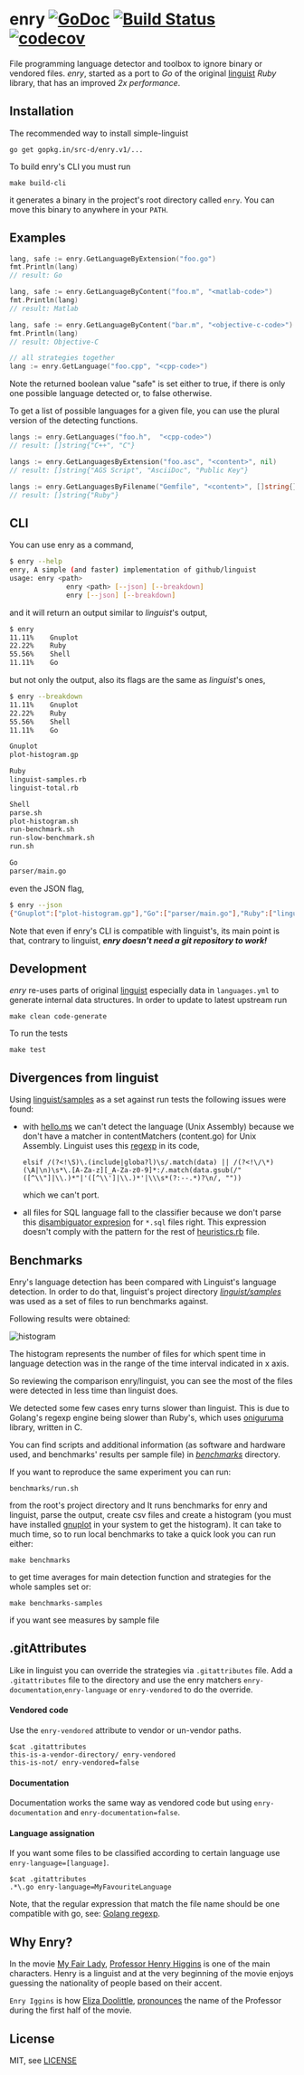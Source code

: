 # enry [![GoDoc](https://godoc.org/gopkg.in/src-d/enry.v1?status.svg)](https://godoc.org/gopkg.in/src-d/enry.v1) [![Build Status](https://travis-ci.org/src-d/enry.svg?branch=master)](https://travis-ci.org/src-d/enry) [![codecov](https://codecov.io/gh/src-d/enry/branch/master/graph/badge.svg)](https://codecov.io/gh/src-d/enry)

File programming language detector and toolbox to ignore binary or vendored files. *enry*, started as a port to _Go_ of the original [linguist](https://github.com/github/linguist) _Ruby_ library, that has an improved *2x performance*.


Installation
------------

The recommended way to install simple-linguist

```
go get gopkg.in/src-d/enry.v1/...
```

To build enry's CLI you must run

    make build-cli

it generates a binary in the project's root directory called `enry`. You can move this binary to anywhere in your `PATH`.


Examples
------------

```go
lang, safe := enry.GetLanguageByExtension("foo.go")
fmt.Println(lang)
// result: Go

lang, safe := enry.GetLanguageByContent("foo.m", "<matlab-code>")
fmt.Println(lang)
// result: Matlab

lang, safe := enry.GetLanguageByContent("bar.m", "<objective-c-code>")
fmt.Println(lang)
// result: Objective-C

// all strategies together
lang := enry.GetLanguage("foo.cpp", "<cpp-code>")
```

Note the returned boolean value "safe" is set either to true, if there is only one possible language detected or, to false otherwise.

To get a list of possible languages for a given file, you can use the plural version of the detecting functions.

```go
langs := enry.GetLanguages("foo.h",  "<cpp-code>")
// result: []string{"C++", "C"}

langs := enry.GetLanguagesByExtension("foo.asc", "<content>", nil)
// result: []string{"AGS Script", "AsciiDoc", "Public Key"}

langs := enry.GetLanguagesByFilename("Gemfile", "<content>", []string{})
// result: []string{"Ruby"}
```


CLI
------------

You can use enry as a command,

```bash
$ enry --help
enry, A simple (and faster) implementation of github/linguist
usage: enry <path>
              enry <path> [--json] [--breakdown]
              enry [--json] [--breakdown]
```

and it will return an output similar to *linguist*'s output,

```bash
$ enry
11.11%    Gnuplot
22.22%    Ruby
55.56%    Shell
11.11%    Go
```

but not only the output, also its flags are the same as *linguist*'s ones,

```bash
$ enry --breakdown
11.11%    Gnuplot
22.22%    Ruby
55.56%    Shell
11.11%    Go

Gnuplot
plot-histogram.gp

Ruby
linguist-samples.rb
linguist-total.rb

Shell
parse.sh
plot-histogram.sh
run-benchmark.sh
run-slow-benchmark.sh
run.sh

Go
parser/main.go
```

even the JSON flag,

```bash
$ enry --json
{"Gnuplot":["plot-histogram.gp"],"Go":["parser/main.go"],"Ruby":["linguist-samples.rb","linguist-total.rb"],"Shell":["parse.sh","plot-histogram.sh","run-benchmark.sh","run-slow-benchmark.sh","run.sh"]}
```

Note that even if enry's CLI is compatible with linguist's, its main point is that, contrary to linguist, **_enry doesn't need a git repository to work!_**


Development
------------

*enry* re-uses parts of original [linguist](https://github.com/github/linguist) especially data in `languages.yml` to generate internal data structures. In order to update to latest upstream run

    make clean code-generate

To run the tests

    make test


Divergences from linguist
------------

Using [linguist/samples](https://github.com/github/linguist/tree/master/samples) as a set against run tests the following issues were found:
* with [hello.ms](https://github.com/github/linguist/blob/master/samples/Unix%20Assembly/hello.ms) we can't detect the language (Unix Assembly) because we don't have a matcher in contentMatchers (content.go) for Unix Assembly. Linguist uses this [regexp](https://github.com/github/linguist/blob/master/lib/linguist/heuristics.rb#L300) in its code,

    `elsif /(?<!\S)\.(include|globa?l)\s/.match(data) || /(?<!\/\*)(\A|\n)\s*\.[A-Za-z][_A-Za-z0-9]*:/.match(data.gsub(/"([^\\"]|\\.)*"|'([^\\']|\\.)*'|\\\s*(?:--.*)?\n/, ""))`

    which we can't port.

* all files for SQL language fall to the classifier because we don't parse this [disambiguator expresion](https://github.com/github/linguist/blob/master/lib/linguist/heuristics.rb#L433) for `*.sql` files right. This expression doesn't comply with the pattern for the rest of [heuristics.rb](https://github.com/github/linguist/blob/master/lib/linguist/heuristics.rb) file.


Benchmarks
------------

Enry's language detection has been compared with Linguist's language detection. In order to do that, linguist's project directory [*linguist/samples*](https://github.com/github/linguist/tree/master/samples) was used as a set of files to run benchmarks against.

 Following results were obtained:

![histogram](https://raw.githubusercontent.com/src-c/enry/master/benchmarks/histogram/distribution.jpg)

The histogram represents the number of files for which spent time in language detection was in the range of the time interval indicated in x axis.

So reviewing the comparison enry/linguist, you can see the most of the files were detected in less time than linguist does.

We detected some few cases enry turns slower than linguist. This is due to Golang's regexp engine being slower than Ruby's, which uses [oniguruma](https://github.com/kkos/oniguruma) library, written in C.

You can find scripts and additional information (as software and hardware used, and benchmarks' results per sample file) in [*benchmarks*](https://github.com/src-d/enry/tree/master/benchmarks) directory.

If you want to reproduce the same experiment you can run:

    benchmarks/run.sh

from the root's project directory and It runs benchmarks for enry and linguist, parse the output, create csv files and create a histogram (you must have installed [gnuplot](http://gnuplot.info) in your system to get the histogram). It can take to much time, so to run local benchmarks to take a quick look you can run either:

    make benchmarks

to get time averages for main detection function and strategies for the whole samples set or:

    make benchmarks-samples

if you want see measures by sample file


.gitAttributes
--------------

Like in linguist you can override the strategies via `.gitattributes` file.
Add a `.gitattributes` file to the directory and use the enry matchers `enry-documentation`,`enry-language` or `enry-vendored` to do the override.

#### Vendored code


Use the `enry-vendored` attribute to vendor or un-vendor paths.

```
$cat .gitattributes
this-is-a-vendor-directory/ enry-vendored
this-is-not/ enry-vendored=false
```
#### Documentation

Documentation works the same way as vendored code but using `enry-documentation` and `enry-documentation=false`.

#### Language assignation

If you want some files to be classified according to certain language use `enry-language=[language]`.

```
$cat .gitattributes
.*\.go enry-language=MyFavouriteLanguage
```
Note, that the regular expression that match the file name should be one compatible with go, see: [Golang regexp](https://golang.org/pkg/regexp/).


Why Enry?
------------

In the movie [My Fair Lady](https://en.wikipedia.org/wiki/My_Fair_Lady), [Professor Henry Higgins](http://www.imdb.com/character/ch0011719/?ref_=tt_cl_t2) is one of the main characters. Henry is a linguist and at the very beginning of the movie enjoys guessing the nationality of people based on their accent.

`Enry Iggins` is how [Eliza Doolittle](http://www.imdb.com/character/ch0011720/?ref_=tt_cl_t1), [pronounces](https://www.youtube.com/watch?v=pwNKyTktDIE) the name of the Professor during the first half of the movie.


License
------------

MIT, see [LICENSE](LICENSE)

